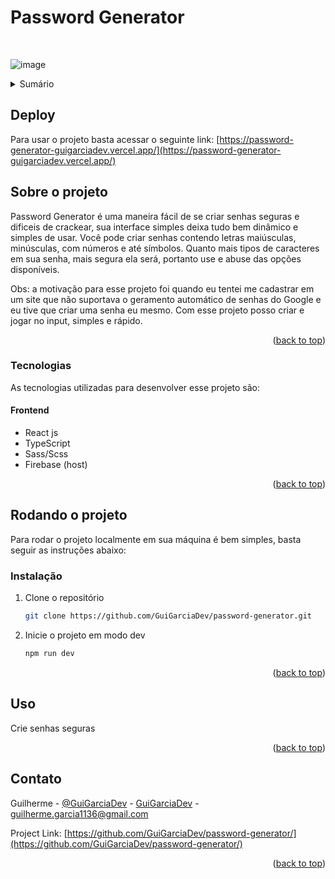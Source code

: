 <a name="readme-top"></a>

# Password Generator
</br>

![image](https://github.com/GuiGarciaDev/password-generator/assets/121461039/c05d7359-c980-4729-baa2-fe39cbc33394)


<!-- TABLE OF CONTENTS -->
<details>
  <summary>Sumário</summary>
  <ol>
    <li>
      <a href="#sobre-o-projeto">Sobre o projeto</a>
      <ul>
        <li><a href="#tecnologias">Tecnologias</a></li>
      </ul>
    </li>
    <li><a href="#rodando-o-projeto">Rodando o projeto</a></li>
    <li><a href="#uso">Uso</a></li>
    <li><a href="#contato">Contato</a></li>
  </ol>
</details>

## Deploy
Para usar o projeto basta acessar o seguinte link: 
[https://password-generator-guigarciadev.vercel.app/](https://password-generator-guigarciadev.vercel.app/)

<!-- ABOUT THE PROJECT -->
## Sobre o projeto

Password Generator é uma maneira fácil de se criar senhas seguras e dificeis de crackear, sua interface simples deixa tudo bem dinâmico e simples de usar. Você pode criar senhas contendo letras maiúsculas, minúsculas, com números e até símbolos. Quanto mais tipos de caracteres em sua senha, mais segura ela será, portanto use e abuse das opções disponíveis.

Obs: a motivação para esse projeto foi quando eu tentei me cadastrar em um site que não suportava o geramento automático de senhas do Google e eu tive que criar uma senha eu mesmo. Com esse projeto posso criar e jogar no input, simples e rápido.

<p align="right">(<a href="#readme-top">back to top</a>)</p>


### Tecnologias

As tecnologias utilizadas para desenvolver esse projeto são:

#### Frontend
* React js
* TypeScript
* Sass/Scss
* Firebase (host)

<p align="right">(<a href="#readme-top">back to top</a>)</p>


<!-- GETTING STARTED -->
## Rodando o projeto

Para rodar o projeto localmente em sua máquina é bem simples, basta seguir as instruções abaixo: 

### Instalação

1. Clone o repositório
   ```sh
   git clone https://github.com/GuiGarciaDev/password-generator.git
   ```
   
2. Inicie o projeto em modo dev
   ```sh
   npm run dev
   ```
   
<p align="right">(<a href="#readme-top">back to top</a>)</p>

<!-- USAGE EXAMPLES -->
## Uso

Crie senhas seguras

<p align="right">(<a href="#readme-top">back to top</a>)</p>


<!-- CONTACT -->
## Contato

Guilherme - [@GuiGarciaDev](https://twitter.com/GuiGarciaDev) - [GuiGarciaDev](https://linkedin.com/in/GuiGarciaDev) - guilherme.garcia1136@gmail.com

Project Link: [https://github.com/GuiGarciaDev/password-generator/](https://github.com/GuiGarciaDev/password-generator/)

<p align="right">(<a href="#readme-top">back to top</a>)</p>
